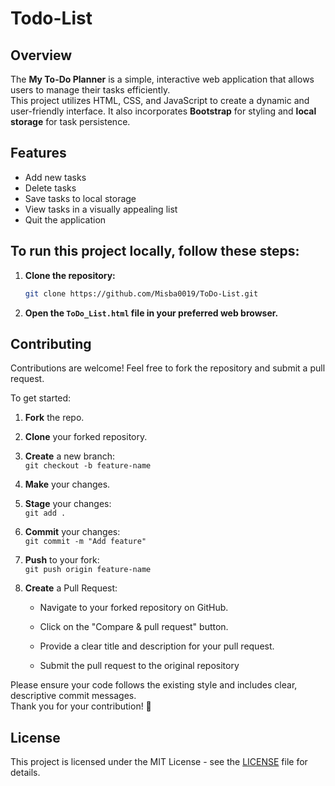 # Todo-List
## Overview
The **My To-Do Planner** is a simple, interactive web application that allows users to manage their tasks efficiently.  
This project utilizes HTML, CSS, and JavaScript to create a dynamic and user-friendly interface. It also incorporates **Bootstrap** for styling and **local storage** for task persistence.

## Features
- Add new tasks
- Delete tasks
- Save tasks to local storage
- View tasks in a visually appealing list
- Quit the application

## To run this project locally, follow these steps:
1. **Clone the repository:**
    ```bash
    git clone https://github.com/Misba0019/ToDo-List.git
    ```

2. **Open the `ToDo_List.html` file in your preferred web browser.**

## Contributing
Contributions are welcome! Feel free to fork the repository and submit a pull request.  

To get started:
1. **Fork** the repo.

2. **Clone** your forked repository. 

3. **Create** a new branch:  
   `git checkout -b feature-name`

4. **Make** your changes.

5. **Stage** your changes:  
   `git add .`

4. **Commit** your changes:  
   `git commit -m "Add feature"`

5. **Push** to your fork:  
   `git push origin feature-name`

6. **Create** a Pull Request:  
   - Navigate to your forked repository on GitHub.

   - Click on the "Compare & pull request" button.

   - Provide a clear title and description for your pull request.

   - Submit the pull request to the original repository

Please ensure your code follows the existing style and includes clear, descriptive commit messages.  
Thank you for your contribution! 🤍

## License
This project is licensed under the MIT License - see the [LICENSE](LICENSE) file for details.